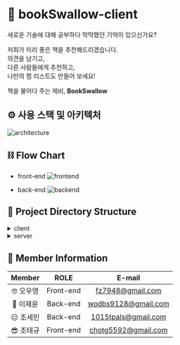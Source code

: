 # 📖 bookSwallow-client

새로운 기술에 대해 공부하다 막막했던 기억이 있으신가요?

저희가 미리 좋은 책을 추천해드리겠습니다. <br/>
의견을 남기고, <br/>
다른 사람들에게 추천하고, <br/>
나만의 찜 리스트도 만들어 보세요! 

책을 물어다 주는 제비, **BookSwallow**

## ⚙️ 사용 스택 및 아키텍처
![architecture](https://user-images.githubusercontent.com/41813020/117260912-84b36000-ae8a-11eb-8526-78b1dc1f8c73.png)

## ⛓ Flow Chart
- front-end
![frontend](https://user-images.githubusercontent.com/41813020/117261112-bcbaa300-ae8a-11eb-9cac-be93523ebffe.jpeg)

- back-end
![backend](https://user-images.githubusercontent.com/41813020/117261128-c0e6c080-ae8a-11eb-82ed-c9fb92d36236.jpeg)

## 📑 Project Directory Structure
<details>
<summary>client</summary>
<div markdown="1">     
  
```
├── README.md
├── package.json
├── public
│   ├── book_favicon.ico
│   ├── favicon.ico
│   ├── images
│   │   ├── 401.png
│   │   ├── 404.png
│   │   ├── 500.png
│   │   ├── Logo.png
│   │   ├── mainImage.png
│   │   ├── sns-google.png
│   │   └── sns-kakao.png
│   ├── index.html
│   ├── logo192.png
│   ├── logo512.png
│   ├── manifest.json
│   └── robots.txt
├── src
│   ├── App.js
│   ├── components
│   │   ├── auth
│   │   │   ├── AuthFrom.js
│   │   │   └── SocialAuth.js
│   │   ├── book
│   │   │   ├── BookDetail.js
│   │   │   ├── BookItem.js
│   │   │   ├── BookList.js
│   │   │   ├── BookSlide.js
│   │   │   ├── BookSlideItem.js
│   │   │   └── LikeButton.js
│   │   ├── comment
│   │   │   ├── CommentInput.js
│   │   │   ├── CommentItem.js
│   │   │   └── Comments.js
│   │   ├── common
│   │   │   ├── Button.js
│   │   │   ├── Empty.js
│   │   │   ├── GlobalStyles.js
│   │   │   ├── Header.js
│   │   │   ├── Input.js
│   │   │   ├── Loading.js
│   │   │   ├── Modal.js
│   │   │   └── Responsive.js
│   │   ├── errors
│   │   │   └── Errors.js
│   │   ├── main
│   │   │   └── Main.js
│   │   └── zzim
│   │       ├── ZzimItem.js
│   │       └── ZzimList.js
│   ├── containers
│   │   ├── auth
│   │   │   ├── AutoTemplate.js
│   │   │   ├── LoginForm.js
│   │   │   ├── MypageForm.js
│   │   │   ├── RegisterForm.js
│   │   │   └── SocialContainer.js
│   │   ├── book
│   │   │   ├── BookContainer.js
│   │   │   └── BooksContainer.js
│   │   ├── comment
│   │   │   ├── CommentInputContainer.js
│   │   │   └── CommentsContainer.js
│   │   ├── common
│   │   │   └── HeaderContainer.js
│   │   └── zzim
│   │       └── ZzimsContainer.js
│   ├── index.js
│   ├── lib
│   │   ├── api
│   │   │   ├── auth.js
│   │   │   ├── books.js
│   │   │   ├── client.js
│   │   │   ├── comments\ 2.js
│   │   │   ├── comments.js
│   │   │   ├── kakaoLogin.js
│   │   │   └── zzims.js
│   │   └── styles
│   │       └── palette.js
│   ├── modules
│   │   ├── auth.js
│   │   ├── books.js
│   │   ├── comments.js
│   │   ├── index.js
│   │   ├── modal.js
│   │   ├── user.js
│   │   └── zzims.js
│   ├── pages
│   │   ├── BookDetailPage.js
│   │   ├── ListPage.js
│   │   ├── LoginPage.js
│   │   ├── MainPage.js
│   │   ├── MyPage.js
│   │   ├── RegisterPage.js
│   │   └── ZzimPage.js
│   ├── reportWebVitals.js
│   └── setupTests.js
└── yarn.lock
```

</div>
</details>

<details>
<summary>server</summary>
<div markdown="1">     
  
  ```
  ├── README.md
├── app.js
├── config
│   ├── config.js
│   └── config.json
├── controllers
│   ├── books
│   │   ├── best.js
│   │   ├── getBookList.js
│   │   ├── getBookSearch.js
│   │   ├── index.js
│   │   └── like.js
│   ├── comments
│   │   ├── createComment.js
│   │   ├── deleteComment.js
│   │   ├── getComment.js
│   │   ├── index.js
│   │   └── updateComment.js
│   ├── index.js
│   ├── users
│   │   ├── check.js
│   │   ├── index.js
│   │   ├── login.js
│   │   ├── logout.js
│   │   ├── signUp.js
│   │   ├── socialGoogle.js
│   │   ├── socialKakao.js
│   │   ├── updateInformation.js
│   │   ├── userInfo.js
│   │   └── withdrawal.js
│   └── zzims
│       ├── createZzim.js
│       ├── deleteZzim.js
│       ├── index.js
│       └── zzimList.js
├── middleware
│   └── jwtToken.js
├── migrations
│   ├── 20210428044504-create-book.js
│   ├── 20210428044724-create-user.js
│   ├── 20210428044838-create-comment.js
│   ├── 20210428045438-create-zzim.js
│   └── 20210428045443-create-like.js
├── models
│   ├── book.js
│   ├── comment.js
│   ├── index.js
│   ├── like.js
│   ├── user.js
│   └── zzim.js
├── package.json
├── routes
│   ├── book.js
│   ├── comment.js
│   ├── user.js
│   └── zzim.js
├── seeders
│   └── 20210428050212-demo-book.js
├── utils
│   └── userFunc.js
└── yarn.lock
  ```
  
</div>
</details>

## 👥 Member Information
| Member |   ROLE    |       E-mail        |
| :----: | :-------: | :-----------------: |
| 🤓 오우영 | Front-end | fz7948@gmail.com |
| 🦉 이재윤 | Back-end  | wodbs9128@gmail.com |
| 😑 조세민 | Back-end  | 1015tpals@gmail.com |
| 😎 조태규 | Front-end | chotg5592@gmail.com |
